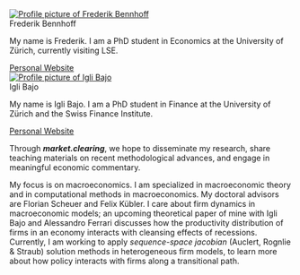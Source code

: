 <div class="imgs-container">
    <!-- Frederick -->
    <div class="img-grid-item">
        <div class="image-part">
            <a href="" class="img-wrapper">
                <img src="./about/Fred.png" alt="Profile picture of Frederik Bennhoff"/>
            </a>
        </div>
        <div class="review-text-part">
            <div class="menu-title">Frederik Bennhoff</div>
                <p>
                My name is Frederik. I am a PhD student in Economics at the University of Zürich, currently visiting LSE.
                </p>
                <a href="" class="read-more"><span>Personal Website</span></a>
            </div>
        </div>
    </div>
    <!-- Igli -->
    <div class="img-grid-item">
        <div class="image-part">
            <a href="" class="img-wrapper">
                <img src="./about/Igli.png" alt="Profile picture of Igli Bajo"/>
            </a>
        </div>
        <div class="review-text-part">
            <div class="menu-title">Igli Bajo</div>
                <p>
                My name is Igli Bajo. I am a PhD student in Finance at the University of Zürich and the Swiss Finance Institute.
                </p>
                <a href="" class="read-more"><span>Personal Website</span></a>
            </div>
        </div>
    </div>
</div>


Through ***market.clearing***, we hope to disseminate my research, share teaching materials on recent methodological advances, and engage in meaningful economic commentary.

My focus is on macroeconomics. I am specialized in macroeconomic theory and in computational methods in macroeconomics. My doctoral advisors are Florian Scheuer and Felix Kübler. I care about firm dynamics in macroeconomic models; an upcoming theoretical paper of mine with Igli Bajo and Alessandro Ferrari discusses how the productivity distribution of firms in an economy interacts with cleansing effects of recessions. Currently, I am working to apply *sequence-space jacobian* (Auclert, Rognlie & Straub) solution methods in heterogeneous firm models, to learn more about how policy interacts with firms along a transitional path. 


<!-- **WEBSITE TO DO**

 - Add GH repository
 - Change color of links
 - Add a picture
 - Add an intro page to *solving economic models*
 - Add place holder page to blog  -->